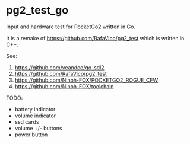 # pg2_test_go
Input and hardware test for PocketGo2 written in Go.

It is a remake of https://github.com/RafaVico/pg2_test
which is written in C++. 

See:
1. https://github.com/veandco/go-sdl2
2. https://github.com/RafaVico/pg2_test
3. https://github.com/Ninoh-FOX/POCKETGO2_ROGUE_CFW
4. https://github.com/Ninoh-FOX/toolchain

TODO:
- battery indicator
- volume indicator
- ssd cards
- volume +/- buttons
- power button
